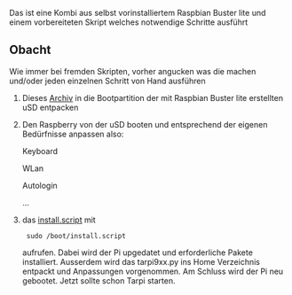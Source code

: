 Das ist eine Kombi aus selbst vorinstalliertem Raspbian Buster lite und einem vorbereiteten Skript welches notwendige Schritte ausführt

## Obacht
Wie immer bei fremden Skripten, vorher angucken was die machen und/oder jeden einzelnen Schritt von Hand ausführen

1. Dieses [Archiv](https://github.com/White-SAndS/Mikrosko-Pi/releases/download/v0.994r/UnzipToBootPartition.zip) in die Bootpartition der mit Raspbian Buster lite erstellten uSD entpacken
2. Den Raspberry von der uSD booten und entsprechend der eigenen Bedürfnisse anpassen also:
 
   Keyboard
   
   WLan
   
   Autologin
   
   ...

3. das [install.script](https://github.com/White-SAndS/Mikrosko-Pi/blob/master/ZIP%20Archive/install.script) mit

        sudo /boot/install.script

   aufrufen. Dabei wird der Pi upgedatet und erforderliche Pakete installiert. Ausserdem wird das tarpi9xx.py ins Home Verzeichnis entpackt      und Anpassungen vorgenommen. 
   Am Schluss wird der Pi neu gebootet.
   Jetzt sollte schon Tarpi starten. 
